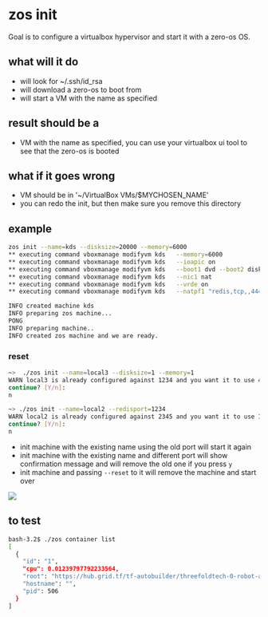 # zos init

Goal is to configure a virtualbox hypervisor and start it with a zero-os OS.


## what will it do

- will look for ~/.ssh/id_rsa 
- will download a zero-os to boot from
- will start a VM with the name as specified

## result should be a 

- VM with the name as specified, you can use your virtualbox ui tool to see that the zero-os is booted

## what if it goes wrong

- VM should be in '~/VirtualBox VMs/$MYCHOSEN_NAME'
- you can redo the init, but then make sure you remove this directory


## example

```bash
zos init --name=kds --disksize=20000 --memory=6000
** executing command vboxmanage modifyvm kds   --memory=6000
** executing command vboxmanage modifyvm kds   --ioapic on
** executing command vboxmanage modifyvm kds   --boot1 dvd --boot2 disk
** executing command vboxmanage modifyvm kds   --nic1 nat
** executing command vboxmanage modifyvm kds   --vrde on
** executing command vboxmanage modifyvm kds   --natpf1 "redis,tcp,,4444,,6379"

INFO created machine kds
INFO preparing zos machine...
PONG
INFO preparing machine..
INFO created zos machine and we are ready.

```


### reset
```bash
~>  ./zos init --name=local3 --disksize=1 --memory=1                                  
WARN local3 is already configured against 1234 and you want it to use 4444
continue? [Y/n]: 
n

~> ./zos init --name=local2 --redisport=1234                                                             ✔  ahmed@ahmedheaven  3.22  
WARN local2 is already configured against 2345 and you want it to use 1234
continue? [Y/n]: 
n
```

- init machine with the existing name using the old port will start it again
- init machine with the existing name and different port will show confirmation message and will remove the old one if you press `y`
- init machine and passing `--reset` to it will remove the machine and start over


![](images/zos_vb.png)

## to test

```bash
bash-3.2$ ./zos container list
[
  {
    "id": "1",
    "cpu": 0.01239797792233564,
    "root": "https://hub.grid.tf/tf-autobuilder/threefoldtech-0-robot-autostart-development.flist",
    "hostname": "",
    "pid": 506
  }
]
```

